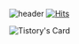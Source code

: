 ![header](https://capsule-render.vercel.app/api?type=cylinder&color=e3eddd&text=Hey!%20I'm%20Minjoo&fontColor=302936&fontSize=40&fontWeight=100)
[![Hits](https://hits.seeyoufarm.com/api/count/incr/badge.svg?url=https%3A%2F%2Fgithub.com%2Fkimmingju&count_bg=%23DBDBDB&title_bg=%23CAC2F3&icon=&icon_color=%23E7E7E7&title=hits&edge_flat=false)](https://hits.seeyoufarm.com)


![Tistory's Card](https://github-readme-tistory-card.vercel.app/api?name=blogger8342&postId=12)
